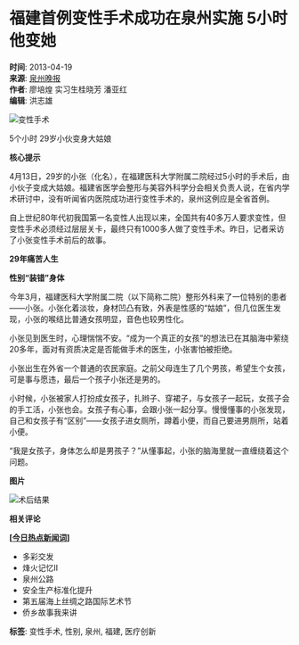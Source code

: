 # 福建首例变性手术成功在泉州实施 5小时他变她

**时间**: 2013-04-19  
**来源**: [泉州晚报](http://szb.qzwb.com/qzwb)  
**作者**: 廖培煌 实习生桂晓芳 潘亚红  
**编辑**: 洪志雄  

![变性手术](https://fjsenresource.fjsen.com/qzresource/templateRes/201107/26/18015/18015/s_pica.jpg)

5个小时 29岁小伙变身大姑娘

**核心提示**

4月13日，29岁的小张（化名），在福建医科大学附属二院经过5小时的手术后，由小伙子变成大姑娘。福建省医学会整形与美容外科学分会相关负责人说，在省内学术研讨中，没有听闻省内医院成功进行变性手术的，泉州这例应是全省首例。

自上世纪80年代初我国第一名变性人出现以来，全国共有40多万人要求变性，但变性手术必须经过层层关卡，最终只有1000多人做了变性手术。昨日，记者采访了小张变性手术前后的故事。

**29年痛苦人生**

**性别“装错”身体**

今年3月，福建医科大学附属二院（以下简称二院）整形外科来了一位特别的患者——小张。小张化着淡妆，身材凹凸有致，外表是性感的“姑娘”，但几位医生发现，小张的喉结比普通女孩明显，音色也较男性化。

小张见到医生时，心理惴惴不安。“成为一个真正的女孩”的想法已在其脑海中萦绕20多年，面对有资质决定是否能做手术的医生，小张害怕被拒绝。

小张出生在外省一个普通的农民家庭。之前父母连生了几个男孩，希望生个女孩，可是事与愿违，最后一个孩子小张还是男的。

小时候，小张被家人打扮成女孩子，扎辫子、穿裙子，与女孩子一起玩，女孩子会的手工活，小张也会。女孩子有心事，会跟小张一起分享。慢慢懂事的小张发现，自己和女孩子有“区别”——女孩子进女厕所，蹲着小便，而自己要进男厕所，站着小便。

“我是女孩子，身体怎么却是男孩子？”从懂事起，小张的脑海里就一直缠绕着这个问题。

**图片**

![术后结果](https://fjsenresource.fjsen.com/qzresource/templateRes/201107/26/18015/18015/10qzfjsen_logo.jpg)

**相关评论**

**\[[今日热点新闻词](http://qz.fjsen.com/node_100682.htm)\]**
- 多彩交发
- 烽火记忆Ⅱ
- 泉州公路
- 安全生产标准化提升
- 第五届海上丝绸之路国际艺术节
- 侨乡故事我来讲 

**标签**: 变性手术, 性别, 泉州, 福建, 医疗创新